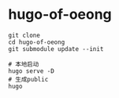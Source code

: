 # hugo-of-oeong

```
git clone
cd hugo-of-oeong
git submodule update --init

# 本地启动
hugo serve -D
# 生成public
hugo
```